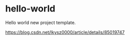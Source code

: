 # hello-world
Hello world new project template.

https://blog.csdn.net/lkysz0000/article/details/85019747
